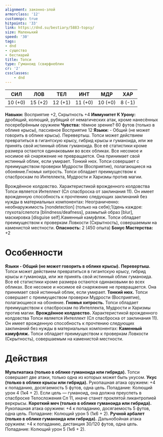 ```yaml
---
alignment: законно-злой
armorclass: '12'
customnpc: true
hitpoints: '33'
link: https://dnd.su/bestiary/5883-topsy/
size: Маленький
speed: '30'
tags:
- dnd
- существо
- бестиарий
title: Топси
type: Гуманоид (cвирфнеблин
cr: '2'
cssclasses:
    - dnd
---
```



| СИЛ | ЛОВ | ТЕЛ | ИНТ | МДР | ХАР |
|---|---|---|---|---|---|
| 10 (+0) | 15 (+2) | 12 (+1) | 11 (+0) | 10 (+0) | 8 (-1) |
**Навыки:** Восприятие +2, Скрытность +4
**Иммунитет К Урону:** дробящий, колющий, рубящий от немагических атак, кроме нанесённых посеребрённым оружием
**Чувства:** тёмное зрение? 60 футов (только в облике крысы), пассивное Восприятие 12
**Языки:** - Общий (не может говорить в облике крысы).
Перевертыш. Топси может действием превратиться в гигантскую крысу, гибрид крысы и гуманоида, или же принять свой истинный облик гуманоида. Все её статистики кроме размера остаются одинаковыми во всех обликах. Все несомое и носимое ей снаряжение не превращается. Она принимает свой истинный облик, если умирает.
Тонкий нюх. Топси совершает с преимуществом проверки Мудрости (Восприятие), полагающиеся на обоняние.Гномья хитрость. Топси обладает преимуществом к спасброскам по Интеллекта, Мудрости и Харизмы против магии.

Врождённое колдовство. Характеристикой врожденного колдовства Топси является Интеллект (Сл спасброска от заклинания 11). Он имеет врожденную способность к прочтению следующих заклинаний без нужды в материальных компонентах: Неограниченно: необнаружимость [nondetection] (только на себя);1/день каждое: глухота/слепота [blindness/deafness], размытый образ [blur], маскировка [disguise self].Каменный камуфляж. Топси обладает преимуществом к проверкам Ловкости (Скрытность), совершаемым на каменистой местности.
**Опасность:** 2 (450 опыта)
**Бонус Мастерства:** +2


# Особенности
**Языки - Общий (не может говорить в облике крысы).** 
**Перевертыш.** Топси может действием превратиться в гигантскую крысу, гибрид крысы и гуманоида, или же принять свой истинный облик гуманоида. Все её статистики кроме размера остаются одинаковыми во всех обликах. Все несомое и носимое ей снаряжение не превращается. Она принимает свой истинный облик, если умирает.
**Тонкий нюх.** Топси совершает с преимуществом проверки Мудрости (Восприятие), полагающиеся на обоняние.
**Гномья хитрость.** Топси обладает преимуществом к спасброскам по Интеллекта, Мудрости и Харизмы против магии.
**Врождённое колдовство.** Характеристикой врожденного колдовства Топси является Интеллект (Сл спасброска от заклинания 11). Он имеет врожденную способность к прочтению следующих заклинаний без нужды в материальных компонентах:
**Каменный камуфляж.** Топси обладает преимуществом к проверкам Ловкости (Скрытность), совершаемым на каменистой местности.


# Действия
**Мультиатака (только в облике гуманоида или гибрида).** Топси совершает две атаки, только одна из которых может быть укусом.
**Укус (только в облике крысы или гибрида).** Рукопашная атака оружием: +4 к попаданию, досягаемость 5 футов, одна цель. Попадание: Колющий урон 4 (1к4 + 2). Если цель — гуманоид, она должна преуспеть в спасброске Телосложения Сл 11, иначе станет проклятой ликантропией веркрысы.
**Короткий меч (только в облике гуманоида или гибрида).** Рукопашная атака оружием: +4 к попаданию, досягаемость 5 футов, одна цель. Попадание: Колющий урон 5 (1к6 + 2).
**Ручной арбалет (только в облике гуманоида или гибрида).** Дальнобойная атака оружием: +4 к попаданию, дистанция 30/120 футов, одна цель. Попадание: Колющий урон 5 (1к6 + 2).